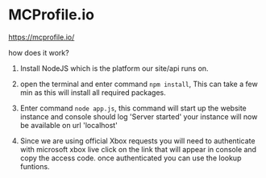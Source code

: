 # MCProfile.io

https://mcprofile.io/ 

how does it work?

1) Install NodeJS which is the platform our site/api runs on.

2) open the terminal and enter command `npm install`, This can take a few min as this will install all required packages.

3) Enter command `node app.js`, this command will start up the website instance and console should log 'Server started' your instance will now be available on url 'localhost'

4) Since we are using official Xbox requests you will need to authenticate with microsoft xbox live click on the link that will appear in console and copy the access code. once authenticated you can use the lookup funtions. 
